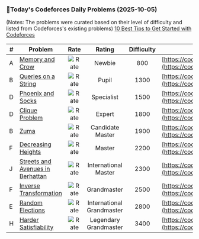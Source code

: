 ### 🌟Today's Codeforces Daily Problems (2025-10-05)
(Notes: The problems were curated based on their level of difficulty and listed from Codeforces's existing problems)
[10 Best Tips to Get Started with Codeforces](https://github.com/ika9810/Codeforces-Daily-Problems/blob/main/10%20Best%20Tips%20to%20Get%20Started%20with%20Codeforces.md)

| # | Problem | Rate| Rating | Difficulty | Contest |
|---| ----- | :--------: | :----------: | :----------: | ---------- |
|A|[Memory and Crow](https://codeforces.com/contest/712/problem/A)|![Rate](https://img.shields.io/badge/Newbie-800-lightgrey)|Newbie|800|[https://codeforces.com/contest/712](https://codeforces.com/contest/712)|
|B|[Queries on a String](https://codeforces.com/contest/598/problem/B)|![Rate](https://img.shields.io/badge/Pupil-1300-brightgreen)|Pupil|1300|[https://codeforces.com/contest/598](https://codeforces.com/contest/598)|
|D|[Phoenix and Socks](https://codeforces.com/contest/1515/problem/D)|![Rate](https://img.shields.io/badge/Specialist-1500-9cf)|Specialist|1500|[https://codeforces.com/contest/1515](https://codeforces.com/contest/1515)|
|D|[Clique Problem](https://codeforces.com/contest/527/problem/D)|![Rate](https://img.shields.io/badge/Expert-1800-blue)|Expert|1800|[https://codeforces.com/contest/527](https://codeforces.com/contest/527)|
|B|[Zuma](https://codeforces.com/contest/607/problem/B)|![Rate](https://img.shields.io/badge/Candidate%20Master-1900-blueviolet)|Candidate Master|1900|[https://codeforces.com/contest/607](https://codeforces.com/contest/607)|
|F|[Decreasing Heights](https://codeforces.com/contest/1353/problem/F)|![Rate](https://img.shields.io/badge/Master-2200-orange)|Master|2200|[https://codeforces.com/contest/1353](https://codeforces.com/contest/1353)|
|J|[Streets and Avenues in Berhattan](https://codeforces.com/contest/1070/problem/J)|![Rate](https://img.shields.io/badge/International%20Master-2300-orange)|International Master|2300|[https://codeforces.com/contest/1070](https://codeforces.com/contest/1070)|
|F|[Inverse Transformation](https://codeforces.com/contest/1787/problem/F)|![Rate](https://img.shields.io/badge/Grandmaster-2500-red)|Grandmaster|2500|[https://codeforces.com/contest/1787](https://codeforces.com/contest/1787)|
|E|[Random Elections](https://codeforces.com/contest/850/problem/E)|![Rate](https://img.shields.io/badge/International%20Grandmaster-2800-red)|International Grandmaster|2800|[https://codeforces.com/contest/850](https://codeforces.com/contest/850)|
|H|[Harder Satisfiability](https://codeforces.com/contest/1089/problem/H)|![Rate](https://img.shields.io/badge/Legendary%20Grandmaster-3400-red)|Legendary Grandmaster|3400|[https://codeforces.com/contest/1089](https://codeforces.com/contest/1089)|
